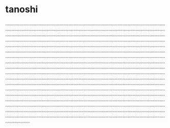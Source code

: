 # tanoshi
...........................................................................................................................................................................................................................................................................................................................................................................................................................................................................................................................................................................................................................................................................................................................................................................................................................................................................................................................................................................................................................................................................................................................................................................................................................................................................................................................................................................................................................................................................................................................................................................................................................................................................................................................................................................................................................................................................................................................................................................................................................................................................................................................................................................................................................................................................................................................................